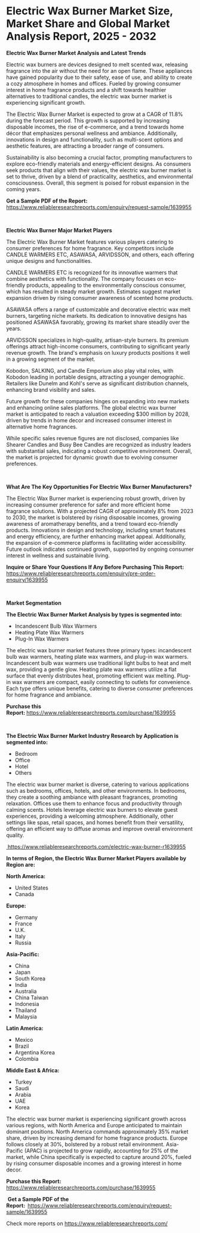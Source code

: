 <p><h1>Electric Wax Burner Market Size, Market Share and Global Market Analysis Report, 2025 - 2032</h1></p><p><strong>Electric Wax Burner Market Analysis and Latest Trends</strong></p>
<p><p>Electric wax burners are devices designed to melt scented wax, releasing fragrance into the air without the need for an open flame. These appliances have gained popularity due to their safety, ease of use, and ability to create a cozy atmosphere in homes and offices. Fueled by growing consumer interest in home fragrance products and a shift towards healthier alternatives to traditional candles, the electric wax burner market is experiencing significant growth.</p><p>The Electric Wax Burner Market is expected to grow at a CAGR of 11.8% during the forecast period. This growth is supported by increasing disposable incomes, the rise of e-commerce, and a trend towards home décor that emphasizes personal wellness and ambiance. Additionally, innovations in design and functionality, such as multi-scent options and aesthetic features, are attracting a broader range of consumers. </p><p>Sustainability is also becoming a crucial factor, prompting manufacturers to explore eco-friendly materials and energy-efficient designs. As consumers seek products that align with their values, the electric wax burner market is set to thrive, driven by a blend of practicality, aesthetics, and environmental consciousness. Overall, this segment is poised for robust expansion in the coming years.</p></p>
<p><strong>Get a Sample PDF of the Report:&nbsp;</strong> <a href="https://www.reliableresearchreports.com/enquiry/request-sample/1639955?utm_campaign=2102&utm_medium=2&utm_source=Github&utm_content=ia&utm_term=09022025&utm_id=electric-wax-burner">https://www.reliableresearchreports.com/enquiry/request-sample/1639955</a></p>
<p>&nbsp;</p>
<p><strong>Electric Wax Burner Major Market Players</strong></p>
<p><p>The Electric Wax Burner Market features various players catering to consumer preferences for home fragrance. Key competitors include CANDLE WARMERS ETC, ASAWASA, ARVIDSSON, and others, each offering unique designs and functionalities.</p><p>CANDLE WARMERS ETC is recognized for its innovative warmers that combine aesthetics with functionality. The company focuses on eco-friendly products, appealing to the environmentally conscious consumer, which has resulted in steady market growth. Estimates suggest market expansion driven by rising consumer awareness of scented home products.</p><p>ASAWASA offers a range of customizable and decorative electric wax melt burners, targeting niche markets. Its dedication to innovative designs has positioned ASAWASA favorably, growing its market share steadily over the years.</p><p>ARVIDSSON specializes in high-quality, artisan-style burners. Its premium offerings attract high-income consumers, contributing to significant yearly revenue growth. The brand's emphasis on luxury products positions it well in a growing segment of the market.</p><p>Kobodon, SALKING, and Candle Emporium also play vital roles, with Kobodon leading in portable designs, attracting a younger demographic. Retailers like Dunelm and Kohl's serve as significant distribution channels, enhancing brand visibility and sales.</p><p>Future growth for these companies hinges on expanding into new markets and enhancing online sales platforms. The global electric wax burner market is anticipated to reach a valuation exceeding $300 million by 2028, driven by trends in home decor and increased consumer interest in alternative home fragrances.</p><p>While specific sales revenue figures are not disclosed, companies like Shearer Candles and Busy Bee Candles are recognized as industry leaders with substantial sales, indicating a robust competitive environment. Overall, the market is projected for dynamic growth due to evolving consumer preferences.</p></p>
<p>&nbsp;</p>
<p><strong>What Are The Key Opportunities For Electric Wax Burner Manufacturers?</strong></p>
<p><p>The Electric Wax Burner market is experiencing robust growth, driven by increasing consumer preference for safer and more efficient home fragrance solutions. With a projected CAGR of approximately 8% from 2023 to 2030, the market is bolstered by rising disposable incomes, growing awareness of aromatherapy benefits, and a trend toward eco-friendly products. Innovations in design and technology, including smart features and energy efficiency, are further enhancing market appeal. Additionally, the expansion of e-commerce platforms is facilitating wider accessibility. Future outlook indicates continued growth, supported by ongoing consumer interest in wellness and sustainable living.</p></p>
<p><strong>Inquire or Share Your Questions If Any Before Purchasing This Report:</strong> <a href="https://www.reliableresearchreports.com/enquiry/pre-order-enquiry/1639955?utm_campaign=2102&utm_medium=2&utm_source=Github&utm_content=ia&utm_term=09022025&utm_id=electric-wax-burner">https://www.reliableresearchreports.com/enquiry/pre-order-enquiry/1639955</a></p>
<p>&nbsp;</p>
<p><strong>Market Segmentation</strong></p>
<p><strong>The Electric Wax Burner Market Analysis by types is segmented into:</strong></p>
<p><ul><li>Incandescent Bulb Wax Warmers</li><li>Heating Plate Wax Warmers</li><li>Plug-In Wax Warmers</li></ul></p>
<p><p>The electric wax burner market features three primary types: incandescent bulb wax warmers, heating plate wax warmers, and plug-in wax warmers. Incandescent bulb wax warmers use traditional light bulbs to heat and melt wax, providing a gentle glow. Heating plate wax warmers utilize a flat surface that evenly distributes heat, promoting efficient wax melting. Plug-in wax warmers are compact, easily connecting to outlets for convenience. Each type offers unique benefits, catering to diverse consumer preferences for home fragrance and ambiance.</p></p>
<p><strong>Purchase this Report:&nbsp;</strong><a href="https://www.reliableresearchreports.com/purchase/1639955?utm_campaign=2102&utm_medium=2&utm_source=Github&utm_content=ia&utm_term=09022025&utm_id=electric-wax-burner">https://www.reliableresearchreports.com/purchase/1639955</a></p>
<p>&nbsp;</p>
<p><strong>The Electric Wax Burner Market Industry Research by Application is segmented into:</strong></p>
<p><ul><li>Bedroom</li><li>Office</li><li>Hotel</li><li>Others</li></ul></p>
<p><p>The electric wax burner market is diverse, catering to various applications such as bedrooms, offices, hotels, and other environments. In bedrooms, they create a soothing ambiance with pleasant fragrances, promoting relaxation. Offices use them to enhance focus and productivity through calming scents. Hotels leverage electric wax burners to elevate guest experiences, providing a welcoming atmosphere. Additionally, other settings like spas, retail spaces, and homes benefit from their versatility, offering an efficient way to diffuse aromas and improve overall environment quality.</p></p>
<p><a href="https://www.reliableresearchreports.com/electric-wax-burner-r1639955?utm_campaign=2102&utm_medium=2&utm_source=Github&utm_content=ia&utm_term=09022025&utm_id=electric-wax-burner">&nbsp;https://www.reliableresearchreports.com/electric-wax-burner-r1639955</a></p>
<p><strong>In terms of Region, the Electric Wax Burner Market Players available by Region are:</strong></p>
<p>
    <p> <strong> North America: </strong>
        <ul>
            <li>United States</li>
            <li>Canada</li>
        </ul>
        </p> 
    <p> <strong> Europe: </strong>
        <ul>
            <li>Germany</li>
            <li>France</li>
            <li>U.K.</li>
            <li>Italy</li>
            <li>Russia</li>
        </ul>
        </p> 
    <p> <strong> Asia-Pacific: </strong>
        <ul>
            <li>China</li>
            <li>Japan</li>
            <li>South Korea</li>
            <li>India</li>
            <li>Australia</li>
            <li>China Taiwan</li>
            <li>Indonesia</li>
            <li>Thailand</li>
            <li>Malaysia</li>
        </ul>
        </p> 
    <p> <strong> Latin America: </strong>
        <ul>
            <li>Mexico</li>
            <li>Brazil</li>
            <li>Argentina Korea</li>
            <li>Colombia</li>
        </ul>
        </p> 
    <p> <strong> Middle East & Africa: </strong>
        <ul>
            <li>Turkey</li>
            <li>Saudi</li>
            <li>Arabia</li>
            <li>UAE</li>
            <li>Korea</li>
        </ul>
    </p>
    </p>
<p><p>The electric wax burner market is experiencing significant growth across various regions, with North America and Europe anticipated to maintain dominant positions. North America commands approximately 35% market share, driven by increasing demand for home fragrance products. Europe follows closely at 30%, bolstered by a robust retail environment. Asia-Pacific (APAC) is projected to grow rapidly, accounting for 25% of the market, while China specifically is expected to capture around 20%, fueled by rising consumer disposable incomes and a growing interest in home decor.</p></p>
<p><strong>Purchase this Report: </strong><a href="https://www.reliableresearchreports.com/purchase/1639955?utm_campaign=2102&utm_medium=2&utm_source=Github&utm_content=ia&utm_term=09022025&utm_id=electric-wax-burner">https://www.reliableresearchreports.com/purchase/1639955</a></p>
<p>&nbsp;<strong>Get a Sample PDF of the Report:&nbsp;&nbsp;</strong><a href="https://www.reliableresearchreports.com/enquiry/request-sample/1639955?utm_campaign=2102&utm_medium=2&utm_source=Github&utm_content=ia&utm_term=09022025&utm_id=electric-wax-burner">https://www.reliableresearchreports.com/enquiry/request-sample/1639955</a></p>
<p><strong></strong></p>
<p>Check more reports on <a href="https://www.reliableresearchreports.com/?utm_campaign=2102&utm_medium=2&utm_source=Github&utm_content=ia&utm_term=09022025&utm_id=electric-wax-burner">https://www.reliableresearchreports.com/</a></p>